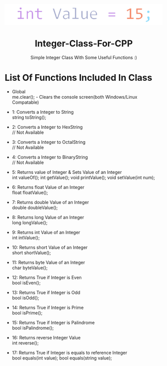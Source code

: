 <p align="center">
  <img src="src/icon.png" alt="icon">
</p>
<h1 align="center">Integer-Class-For-CPP</h1>
<p align="center">
  Simple Integer Class With Some Useful Functions :)
</p>

# List Of Functions Included In Class

  - Global<br>
  me.clear(); - Clears the console screen(both Windows/Linux Compatable)

  - 1: Converts a Integer to String<br>
  string toString();

  - 2: Converts a Integer to HexString<br>
  // Not Available

  - 3: Converts a Integer to OctalString<br>
  // Not Available

  - 4: Converts a Integer to BinaryString<br>
  // Not Available

  - 5: Returns value of Integer & Sets Value of an Integer<br>
  int valueOf();
  int getValue();
  void printValue();
  void setValue(int num);

  - 6: Returns float Value of an Integer<br>
  float floatValue();

  - 7: Returns double Value of an Integer<br>
  double doubleValue();

  - 8: Returns long Value of an Integer<br>
  long longValue();

  - 9: Returns int Value of an Integer<br>
  int intValue();

  - 10: Returns short Value of an Integer<br>
  short shortValue();

  - 11: Returns byte Value of an Integer<br>
  char byteValue();

  - 12: Returns True if Integer is Even<br>
  bool isEven();

  - 13: Returns True if Integer is Odd<br>
  bool isOdd();

  - 14: Returns True if Integer is Prime<br>
  bool isPrime();

  - 15: Returns True if Integer is Palindrome<br>
  bool isPalindrome();

  - 16: Returns reverse Integer Value<br>
  int reverse();

  - 17: Returns True if Integer is equals to reference Integer<br>
  bool equals(int value);
  bool equals(string value);
